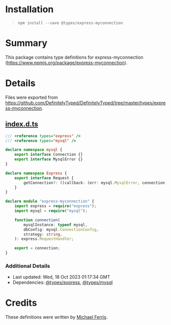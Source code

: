 # Installation
> `npm install --save @types/express-myconnection`

# Summary
This package contains type definitions for express-myconnection (https://www.npmjs.org/package/express-myconnection).

# Details
Files were exported from https://github.com/DefinitelyTyped/DefinitelyTyped/tree/master/types/express-myconnection.
## [index.d.ts](https://github.com/DefinitelyTyped/DefinitelyTyped/tree/master/types/express-myconnection/index.d.ts)
````ts
/// <reference types="express" />
/// <reference types="mysql" />

declare namespace mysql {
    export interface Connection {}
    export interface MysqlError {}
}

declare namespace Express {
    export interface Request {
        getConnection?: ((callback: (err: mysql.MysqlError, connection: mysql.Connection) => void) => void) | undefined;
    }
}

declare module "express-myconnection" {
    import express = require("express");
    import mysql = require("mysql");

    function connection(
        mysqlInstance: typeof mysql,
        dbConfig: mysql.ConnectionConfig,
        strategy: string,
    ): express.RequestHandler;

    export = connection;
}

````

### Additional Details
 * Last updated: Wed, 18 Oct 2023 01:17:34 GMT
 * Dependencies: [@types/express](https://npmjs.com/package/@types/express), [@types/mysql](https://npmjs.com/package/@types/mysql)

# Credits
These definitions were written by [Michael Ferris](https://github.com/Cellule).
